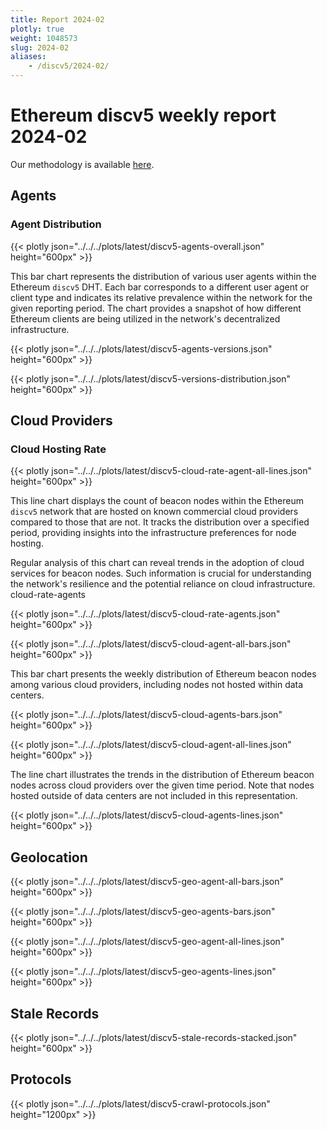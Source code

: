 ```yaml
---
title: Report 2024-02
plotly: true
weight: 1048573
slug: 2024-02
aliases:
    - /discv5/2024-02/
---
```


# Ethereum discv5 weekly report 2024-02

Our methodology is available [here](../methodology).

## Agents

### Agent Distribution

{{< plotly json="../../../plots/latest/discv5-agents-overall.json" height="600px" >}}

This bar chart represents the distribution of various user agents within the Ethereum `discv5` DHT. Each bar corresponds to a different user agent or client type and indicates its relative prevalence within the network for the given reporting period. The chart provides a snapshot of how different Ethereum clients are being utilized in the network's decentralized infrastructure.

{{< plotly json="../../../plots/latest/discv5-agents-versions.json" height="600px" >}}

{{< plotly json="../../../plots/latest/discv5-versions-distribution.json" height="600px" >}}

## Cloud Providers

### Cloud Hosting Rate

{{< plotly json="../../../plots/latest/discv5-cloud-rate-agent-all-lines.json" height="600px" >}}

This line chart displays the count of beacon nodes within the Ethereum `discv5` network that are hosted on known commercial cloud providers compared to those that are not. It tracks the distribution over a specified period, providing insights into the infrastructure preferences for node hosting.

Regular analysis of this chart can reveal trends in the adoption of cloud services for beacon nodes. Such information is crucial for understanding the network's resilience and the potential reliance on cloud infrastructure.
cloud-rate-agents

{{< plotly json="../../../plots/latest/discv5-cloud-rate-agents.json" height="600px" >}}

{{< plotly json="../../../plots/latest/discv5-cloud-agent-all-bars.json" height="600px" >}}

This bar chart presents the weekly distribution of Ethereum beacon nodes among various cloud providers, including nodes not hosted within data centers.

{{< plotly json="../../../plots/latest/discv5-cloud-agents-bars.json" height="600px" >}}

{{< plotly json="../../../plots/latest/discv5-cloud-agent-all-lines.json" height="600px" >}}

The line chart illustrates the trends in the distribution of Ethereum beacon nodes across cloud providers over the given time period. Note that nodes hosted outside of data centers are not included in this representation.

{{< plotly json="../../../plots/latest/discv5-cloud-agents-lines.json" height="600px" >}}

## Geolocation

{{< plotly json="../../../plots/latest/discv5-geo-agent-all-bars.json" height="600px" >}}

{{< plotly json="../../../plots/latest/discv5-geo-agents-bars.json" height="600px" >}}

{{< plotly json="../../../plots/latest/discv5-geo-agent-all-lines.json" height="600px" >}}

{{< plotly json="../../../plots/latest/discv5-geo-agents-lines.json" height="600px" >}}

## Stale Records

{{< plotly json="../../../plots/latest/discv5-stale-records-stacked.json" height="600px" >}}

## Protocols

{{< plotly json="../../../plots/latest/discv5-crawl-protocols.json" height="1200px" >}}